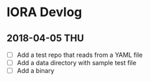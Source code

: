 # IORA Devlog

## 2018-04-05 THU

- [ ] Add a test repo that reads from a YAML file
- [ ] Add a data directory with sample test file
- [ ] Add a binary